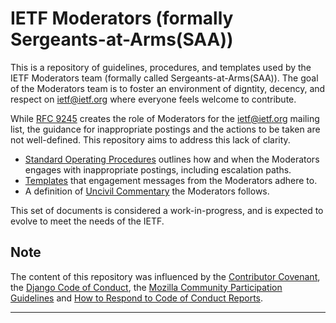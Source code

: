 # IETF Moderators (formally Sergeants-at-Arms(SAA))

This is a repository of guidelines, procedures, and templates used by the IETF Moderators team (formally called Sergeants-at-Arms(SAA)). The goal of the Moderators team is to foster an environment of digntity, decency, and respect on ietf@ietf.org where everyone feels welcome to contribute.

While [RFC 9245] creates the role of Moderators for the ietf@ietf.org mailing list, the guidance for inappropriate postings and the actions to be taken are not well-defined.  This repository aims to address this lack of clarity.

* [Standard Operating Procedures](sop.md) outlines how and when the Moderators engages with inappropriate postings, including escalation paths.
* [Templates](email-templates) that engagement messages from the Moderators adhere to.
* A definition of [Uncivil Commentary](unprofessional-commentary.md) the Moderators follows.

This set of documents is considered a work-in-progress, and is expected to evolve to meet the needs of the IETF.

## Note

The content of this repository was influenced by the [Contributor Covenant], the [Django Code of Conduct], the [Mozilla Community Participation Guidelines] and [How to Respond to Code of Conduct Reports].

---
[RFC 9245]: https://www.rfc-editor.org/rfc/rfc9245.html/
[Contributor Covenant]: https://www.contributor-covenant.org/
[Django Code of Conduct]: https://www.djangoproject.com/conduct/
[Mozilla Community Participation Guidelines]: https://www.mozilla.org/en-US/about/governance/policies/participation/
[How to Respond to Code of Conduct Reports]: https://frameshiftconsulting.com/code-of-conduct-book/
